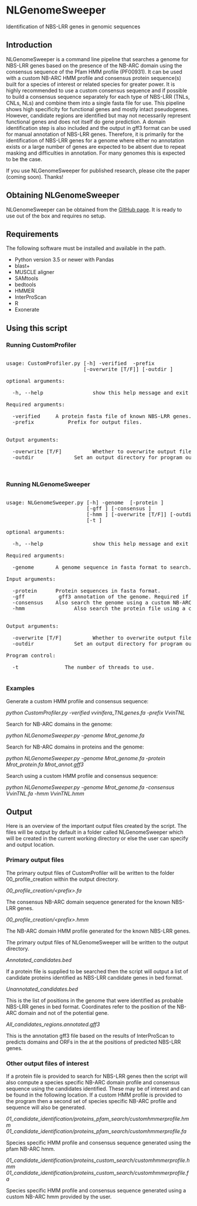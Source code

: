 # NLGenomeSweeper
Identification of NBS-LRR genes in genomic sequences

## Introduction
NLGenomeSweeper is a command line pipeline that searches a genome for NBS-LRR genes based on the presence of the NB-ARC domain using the consensus sequence of the Pfam HMM profile (PF00931). It can be used with a custom NB-ARC HMM profile and consensus protein sequence(s) built for a species of interest or related species for greater power. It is highly recommended to use a custom consensus sequence and if possible to build a consensus sequence separately for each type of NBS-LRR (TNLs, CNLs, NLs) and combine them into a single fasta file for use. This pipeline shows high specificity for functional genes and mostly intact pseudogenes. However, candidate regions are identified but may not necessarily represent functional genes and does not itself do gene prediction. A domain identification step is also included and the output in gff3 format can be used for manual annotation of NBS-LRR genes. Therefore, it is primarily for the identification of NBS-LRR genes for a genome where either no annotation exists or a large number of genes are expected to be absent due to repeat masking and difficulties in annotation. For many genomes this is expected to be the case. 

If you use NLGenomeSweeper for published research, please cite the paper (coming soon). Thanks!

## Obtaining NLGenomeSweeper
NLGenomeSweeper can be obtained from the [GitHub page](https://github.com/ntoda03/NLGenomeSweeper). It is ready to use out of the box and requires no setup.

## Requirements
The following software must be installed and available in the path.

* Python version 3.5 or newer with Pandas
* blast+
* MUSCLE aligner
* SAMtools
* bedtools
* HMMER
* InterProScan
* R
* Exonerate

## Using this script

### Running CustomProfiler
<pre>

usage: CustomProfiler.py [-h] -verified <fasta file> -prefix <prefix>
                         [-overwrite [T/F]] [-outdir <path>]

optional arguments:

  -h, --help            	show this help message and exit

Required arguments:

  -verified <fasta file>	A protein fasta file of known NBS-LRR genes.
  -prefix <prefix>      	Prefix for output files. <br>

Output arguments:

  -overwrite [T/F]      	Whether to overwrite output files if they already exist. [Default F]
  -outdir <path>        	Set an output directory for program output. [Default ./NLGenomeSweeper]


</pre>
### Running NLGenomeSweeper
<pre>

usage: NLGenomeSweeper.py [-h] -genome <fasta file> [-protein <fasta file>]
                          [-gff <gff3 file>] [-consensus <fasta file>]
                          [-hmm <file>] [-overwrite [T/F]] [-outdir <path>]
                          [-t <threads>]

optional arguments:

  -h, --help            	show this help message and exit

Required arguments:

  -genome <fasta file>  	A genome sequence in fasta format to search.

Input arguments:

  -protein <fasta file>		Protein sequences in fasta format. 
  -gff <gff3 file>      	gff3 annotation of the genome. Required if searching protein sequences. 
  -consensus <fasta file>	Also search the genome using a custom NB-ARC consensus sequence(s).
  -hmm <file>           	Also search the protein file using a custom NB-ARC HMM. <br>

Output arguments:

  -overwrite [T/F]     		Whether to overwrite output files if they already exist. [Default F] 
  -outdir <path>        	Set an output directory for program output. [Default ./NLGenomeSweeper] 

Program control:

  -t <threads>          	The number of threads to use.

</pre>
### Examples
Generate a custom HMM profile and consensus sequence:

*python CustomProfiler.py -verified vvinifera_TNLgenes.fa -prefix VvinTNL*

Search for NB-ARC domains in the genome:

*python NLGenomeSweeper.py -genome Mrot_genome.fa*

Search for NB-ARC domains in proteins and the genome:

*python NLGenomeSweeper.py -genome Mrot_genome.fa -protein Mrot_protein.fa Mrot_annot.gff3*

Search using a custom HMM profile and consensus sequence:

*python NLGenomeSweeper.py -genome Mrot_genome.fa -consensus VvinTNL.fa -hmm VvinTNL.hmm*

## Output
Here is an overview of the important output files created by the script. The files will be output by default in a folder called NLGenomeSweeper which will be created in the current working directory or else the user can specify and output location. 

### Primary output files
The primary output files of CustomProfiler will be written to the folder 00_profile_creation within the output directory.

*00_profile_creation/\<prefix\>.fa*

The consensus NB-ARC domain sequence generated for the known NBS-LRR genes.

*00_profile_creation/\<prefix\>.hmm*

The NB-ARC domain HMM profile generated for the known NBS-LRR genes.


The primary output files of NLGenomeSweeper will be written to the output directory.

*Annotated_candidates.bed*

If a protein file is supplied to be searched then the script will output a list of candidate proteins identified as NBS-LRR candidate genes in bed format.

*Unannotated_candidates.bed*

This is the list of positions in the genome that were identified as probable NBS-LRR genes in bed format. Coordinates refer to the position of the NB-ARC domain and not of the potential gene.

*All_candidates_regions.annotated.gff3*

This is the annotation gff3 file based on the results of InterProScan to predicts domains and ORFs in the at the positions of predicted NBS-LRR genes. 

### Other output files of interest
If a protein file is provided to search for NBS-LRR genes then the script will also compute a species specific NB-ARC domain profile and consensus sequence using the candidates identified. These may be of interest and can be found in the following location. If a custom HMM profile is provided to the program then a second set of species specific NB-ARC profile and sequence will also be generated.

*01_candidate_identification/proteins_pfam_search/customhmmerprofile.hmm* <br>
*01_candidate_identification/proteins_pfam_search/customhmmerprofile.fa*

Species specific HMM profile and consensus sequence generated using the pfam NB-ARC hmm.

*01_candidate_identification/proteins_custom_search/customhmmerprofile.hmm* <br>
*01_candidate_identification/proteins_custom_search/customhmmerprofile.fa*

Species specific HMM profile and consensus sequence generated using a custom NB-ARC hmm provided by the user.
